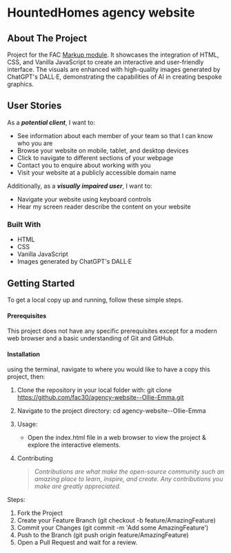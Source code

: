 # HountedHomes agency website

## About The Project

Project for the FAC [Markup module](https://learn.foundersandcoders.com/course/syllabus/foundation/markup/project/).
It showcases the integration of HTML, CSS, and Vanilla JavaScript to create an interactive and user-friendly interface. The visuals are enhanced with high-quality images generated by ChatGPT's DALL·E, demonstrating the capabilities of AI in creating bespoke graphics.

## User Stories

As a **_potential client_**, I want to:

- See information about each member of your team so that I can know who you are
- Browse your website on mobile, tablet, and desktop devices
- Click to navigate to different sections of your webpage
- Contact you to enquire about working with you
- Visit your website at a publicly accessible domain name

Additionally, as a **_visually impaired user_**, I want to:

- Navigate your website using keyboard controls
- Hear my screen reader describe the content on your website

### Built With

- HTML
- CSS
- Vanilla JavaScript
- Images generated by ChatGPT's DALL·E

## Getting Started

To get a local copy up and running, follow these simple steps.

#### Prerequisites

This project does not have any specific prerequisites except for a modern web browser and a basic understanding of Git and GitHub.

#### Installation

using the terminal, navigate to where you would like to have a copy this project, then:

1. Clone the repository in your local folder with:
   git clone https://github.com/fac30/agency-website--Ollie-Emma.git
2. Navigate to the project directory:
   cd agency-website--Ollie-Emma
3. Usage:

   - Open the index.html file in a web browser to view the project & explore the interactive elements.

4. Contributing
   > _Contributions are what make the open-source community such an amazing place to learn, inspire, and create. Any contributions you make are greatly appreciated._

Steps:

1. Fork the Project
2. Create your Feature Branch (git checkout -b feature/AmazingFeature)
3. Commit your Changes (git commit -m 'Add some AmazingFeature')
4. Push to the Branch (git push origin feature/AmazingFeature)
5. Open a Pull Request and wait for a review.
